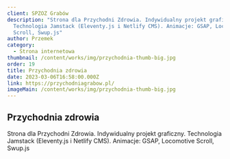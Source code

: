 ```yaml
---
client: SPZOZ Grabów
description: "Strona dla Przychodni Zdrowia. Indywidualny projekt graficzny.
  Technologia Jamstack (Eleventy.js i Netlify CMS). Animacje: GSAP, Locomotive
  Scroll, Swup.js"
author: Przemek
category:
  - Strona internetowa
thumbnail: /content/works/img/przychodnia-thumb-big.jpg
order: 19
title: Przychodnia zdrowia
date: 2023-03-06T16:58:00.000Z
link: https://przychodniagrabow.pl/
imageMain: /content/works/img/przychodnia-thumb-big.jpg
---
```


## Przychodnia zdrowia

Strona dla Przychodni Zdrowia. Indywidualny projekt graficzny. Technologia Jamstack (Eleventy.js i Netlify CMS). Animacje: GSAP, Locomotive Scroll, Swup.js

